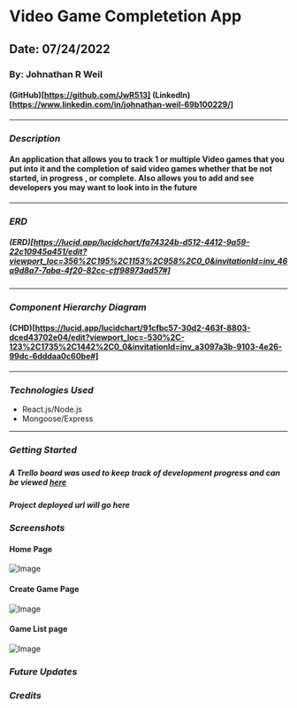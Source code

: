 # Video Game Completetion App

## Date: 07/24/2022

### By: Johnathan R Weil

#### (GitHub)[https://github.com/JwR513] (LinkedIn)[https://www.linkedin.com/in/johnathan-weil-69b100229/]

---

### **_Description_**

#### An application that allows you to track 1 or multiple Video games that you put into it and the completion of said video games whether that be not started, in progress , or complete. Also allows you to add and see developers you may want to look into in the future

---

### **_ERD_**

##### (ERD)[https://lucid.app/lucidchart/fa74324b-d512-4412-9a59-22c10945a451/edit?viewport_loc=356%2C195%2C1153%2C958%2C0_0&invitationId=inv_46a9d8a7-7aba-4f20-82cc-cff98973ad57#]

---

### **_Component Hierarchy Diagram_**

#### (CHD)[https://lucid.app/lucidchart/91cfbc57-30d2-463f-8803-dced43702e04/edit?viewport_loc=-530%2C-123%2C1735%2C1442%2C0_0&invitationId=inv_a3097a3b-9103-4e26-99dc-6dddaa0c60be#]

---

### **_Technologies Used_**

- React.js/Node.js
- Mongoose/Express

---

### **_Getting Started_**

#####

##### A Trello board was used to keep track of development progress and can be viewed [here](https://trello.com/b/J1npbB06/video-game-completetion-application)

##### Project deployed url will go here

### **_Screenshots_**

#### Home Page

![Image](https://i.imgur.com/6HKQTn3.png)

#### Create Game Page

![Image](https://i.imgur.com/1v7pof3.png)

#### Game List page

![Image](https://i.imgur.com/vuVkl2J.png)

### **_Future Updates_**

### **_Credits_**

